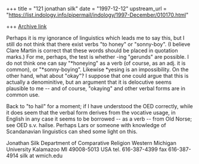 +++
title = "121 jonathan silk"
date = "1997-12-12"
upstream_url = "https://list.indology.info/pipermail/indology/1997-December/010170.html"

+++
[Archive link](https://list.indology.info/pipermail/indology/1997-December/010170.html)

Perhaps it is my ignorance of linguistics which leads me to say this, but I
still do not think that there exist verbs "to honey" or "sonny-boy". (I
believe Clare Martin is correct that these words should be placed in
quotation marks.) For me, perhaps, the test is whether -ing "gerunds" are
possible. I do not think one can say "*honeying" as a verb (of course, as
an adj. it is common), or "*sonny-boying". Likewise *yesing is an
impossibility. On the other hand, what about "okay"?  I suppose that one
could argue that this is actually a denominitive, but an argument that it
is delocutive seems plausible to me -- and of course, "okaying" and other
verbal forms are in common use.

Back to "to hail" for a moment; if I have understood the OED correctly,
while it does seem that the verbal form derives from the vocative usage, in
English in any case it seems to be borrowed -- as a verb -- from Old Norse;
see OED s.v. hailse.  Perhaps Lars or someone with knowledge of
Scandanavian linguistics can shed some light on this.




Jonathan Silk
Department of Comparative Religion
Western Michigan University
Kalamazoo MI 49008-5013
USA
tel. 616-387-4399
fax 616-387-4914
silk at wmich.edu




